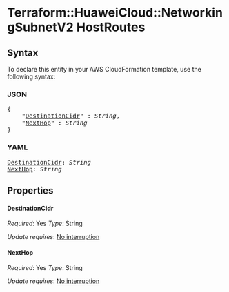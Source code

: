 # Terraform::HuaweiCloud::NetworkingSubnetV2 HostRoutes

## Syntax

To declare this entity in your AWS CloudFormation template, use the following syntax:

### JSON

<pre>
{
    "<a href="#destinationcidr" title="DestinationCidr">DestinationCidr</a>" : <i>String</i>,
    "<a href="#nexthop" title="NextHop">NextHop</a>" : <i>String</i>
}
</pre>

### YAML

<pre>
<a href="#destinationcidr" title="DestinationCidr">DestinationCidr</a>: <i>String</i>
<a href="#nexthop" title="NextHop">NextHop</a>: <i>String</i>
</pre>

## Properties

#### DestinationCidr

_Required_: Yes
_Type_: String

_Update requires_: [No interruption](https://docs.aws.amazon.com/AWSCloudFormation/latest/UserGuide/using-cfn-updating-stacks-update-behaviors.html#update-no-interrupt)

#### NextHop

_Required_: Yes
_Type_: String

_Update requires_: [No interruption](https://docs.aws.amazon.com/AWSCloudFormation/latest/UserGuide/using-cfn-updating-stacks-update-behaviors.html#update-no-interrupt)


